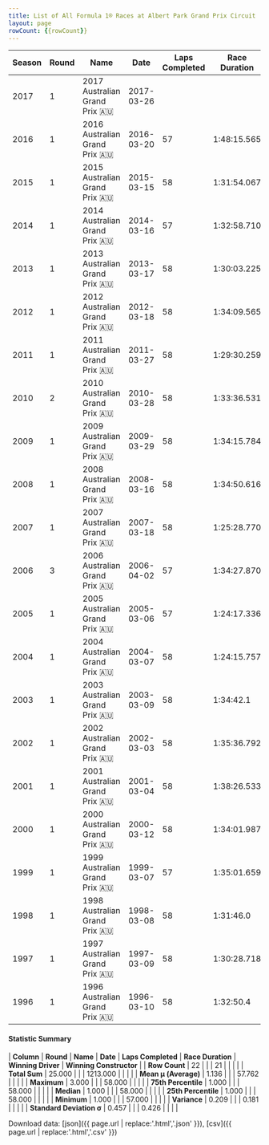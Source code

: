 ```yaml
---
title: List of All Formula 1® Races at Albert Park Grand Prix Circuit
layout: page
rowCount: {{rowCount}}
---
```


| Season | Round | Name | Date | Laps Completed | Race Duration | Winning Driver | Winning Constructor |
|--|--|--|--|--|--|--|--|
| 2017 | 1 | 2017 Australian Grand Prix 🇦🇺 | 2017-03-26 |   |   |   |   |
| 2016 | 1 | 2016 Australian Grand Prix 🇦🇺 | 2016-03-20 | 57 | 1:48:15.565 | Nico Rosberg 🇩🇪 | Mercedes 🇩🇪 |
| 2015 | 1 | 2015 Australian Grand Prix 🇦🇺 | 2015-03-15 | 58 | 1:31:54.067 | Lewis Hamilton 🇬🇧 | Mercedes 🇩🇪 |
| 2014 | 1 | 2014 Australian Grand Prix 🇦🇺 | 2014-03-16 | 57 | 1:32:58.710 | Nico Rosberg 🇩🇪 | Mercedes 🇩🇪 |
| 2013 | 1 | 2013 Australian Grand Prix 🇦🇺 | 2013-03-17 | 58 | 1:30:03.225 | Kimi Räikkönen 🇫🇮 | Lotus F1 🇬🇧 |
| 2012 | 1 | 2012 Australian Grand Prix 🇦🇺 | 2012-03-18 | 58 | 1:34:09.565 | Jenson Button 🇬🇧 | McLaren 🇬🇧 |
| 2011 | 1 | 2011 Australian Grand Prix 🇦🇺 | 2011-03-27 | 58 | 1:29:30.259 | Sebastian Vettel 🇩🇪 | Red Bull 🇦🇹 |
| 2010 | 2 | 2010 Australian Grand Prix 🇦🇺 | 2010-03-28 | 58 | 1:33:36.531 | Jenson Button 🇬🇧 | McLaren 🇬🇧 |
| 2009 | 1 | 2009 Australian Grand Prix 🇦🇺 | 2009-03-29 | 58 | 1:34:15.784 | Jenson Button 🇬🇧 | Brawn 🇬🇧 |
| 2008 | 1 | 2008 Australian Grand Prix 🇦🇺 | 2008-03-16 | 58 | 1:34:50.616 | Lewis Hamilton 🇬🇧 | McLaren 🇬🇧 |
| 2007 | 1 | 2007 Australian Grand Prix 🇦🇺 | 2007-03-18 | 58 | 1:25:28.770 | Kimi Räikkönen 🇫🇮 | Ferrari 🇮🇹 |
| 2006 | 3 | 2006 Australian Grand Prix 🇦🇺 | 2006-04-02 | 57 | 1:34:27.870 | Fernando Alonso 🇪🇸 | Renault 🇫🇷 |
| 2005 | 1 | 2005 Australian Grand Prix 🇦🇺 | 2005-03-06 | 57 | 1:24:17.336 | Giancarlo Fisichella 🇮🇹 | Renault 🇫🇷 |
| 2004 | 1 | 2004 Australian Grand Prix 🇦🇺 | 2004-03-07 | 58 | 1:24:15.757 | Michael Schumacher 🇩🇪 | Ferrari 🇮🇹 |
| 2003 | 1 | 2003 Australian Grand Prix 🇦🇺 | 2003-03-09 | 58 | 1:34:42.1 | David Coulthard 🇬🇧 | McLaren 🇬🇧 |
| 2002 | 1 | 2002 Australian Grand Prix 🇦🇺 | 2002-03-03 | 58 | 1:35:36.792 | Michael Schumacher 🇩🇪 | Ferrari 🇮🇹 |
| 2001 | 1 | 2001 Australian Grand Prix 🇦🇺 | 2001-03-04 | 58 | 1:38:26.533 | Michael Schumacher 🇩🇪 | Ferrari 🇮🇹 |
| 2000 | 1 | 2000 Australian Grand Prix 🇦🇺 | 2000-03-12 | 58 | 1:34:01.987 | Michael Schumacher 🇩🇪 | Ferrari 🇮🇹 |
| 1999 | 1 | 1999 Australian Grand Prix 🇦🇺 | 1999-03-07 | 57 | 1:35:01.659 | Eddie Irvine 🇬🇧 | Ferrari 🇮🇹 |
| 1998 | 1 | 1998 Australian Grand Prix 🇦🇺 | 1998-03-08 | 58 | 1:31:46.0 | Mika Häkkinen 🇫🇮 | McLaren 🇬🇧 |
| 1997 | 1 | 1997 Australian Grand Prix 🇦🇺 | 1997-03-09 | 58 | 1:30:28.718 | David Coulthard 🇬🇧 | McLaren 🇬🇧 |
| 1996 | 1 | 1996 Australian Grand Prix 🇦🇺 | 1996-03-10 | 58 | 1:32:50.4 | Damon Hill 🇬🇧 | Williams 🇬🇧 |

#### Statistic Summary

| **Column** | **Round** | **Name** | **Date** | **Laps Completed** | **Race Duration** | **Winning Driver** | **Winning Constructor** |
| **Row Count** | 22 |  |  | 21 |  |  |  |
| **Total Sum** | 25.000 |  |  | 1213.000 |  |  |  |
| **Mean μ (Average)** | 1.136 |  |  | 57.762 |  |  |  |
| **Maximum** | 3.000 |  |  | 58.000 |  |  |  |
| **75th Percentile** | 1.000 |  |  | 58.000 |  |  |  |
| **Median** | 1.000 |  |  | 58.000 |  |  |  |
| **25th Percentile** | 1.000 |  |  | 58.000 |  |  |  |
| **Minimum** | 1.000 |  |  | 57.000 |  |  |  |
| **Variance** | 0.209 |  |  | 0.181 |  |  |  |
| **Standard Deviation σ** | 0.457 |  |  | 0.426 |  |  |  |

Download data: [json]({{ page.url | replace:'.html','.json' }}), [csv]({{ page.url | replace:'.html','.csv' }})
